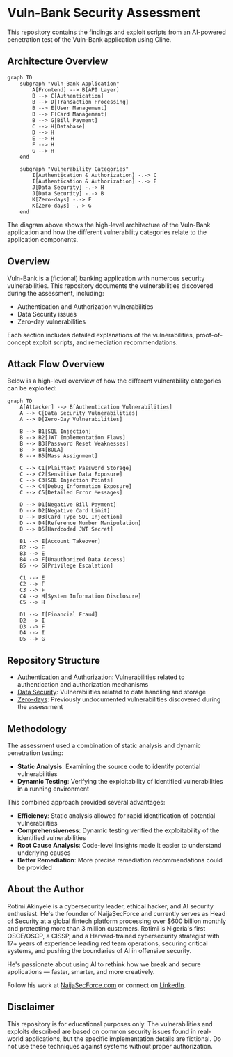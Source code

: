 # Vuln-Bank Security Assessment

This repository contains the findings and exploit scripts from an AI-powered penetration test of the Vuln-Bank application using Cline.

## Architecture Overview

```mermaid
graph TD
    subgraph "Vuln-Bank Application"
        A[Frontend] --> B[API Layer]
        B --> C[Authentication]
        B --> D[Transaction Processing]
        B --> E[User Management]
        B --> F[Card Management]
        B --> G[Bill Payment]
        C --> H[Database]
        D --> H
        E --> H
        F --> H
        G --> H
    end
    
    subgraph "Vulnerability Categories"
        I[Authentication & Authorization] -.-> C
        I[Authentication & Authorization] -.-> E
        J[Data Security] -.-> H
        J[Data Security] -.-> B
        K[Zero-days] -.-> F
        K[Zero-days] -.-> G
    end
```

The diagram above shows the high-level architecture of the Vuln-Bank application and how the different vulnerability categories relate to the application components.

## Overview

Vuln-Bank is a (fictional) banking application with numerous security vulnerabilities. This repository documents the vulnerabilities discovered during the assessment, including:

- Authentication and Authorization vulnerabilities
- Data Security issues
- Zero-day vulnerabilities

Each section includes detailed explanations of the vulnerabilities, proof-of-concept exploit scripts, and remediation recommendations.

## Attack Flow Overview

Below is a high-level overview of how the different vulnerability categories can be exploited:

```mermaid
graph TD
    A[Attacker] --> B[Authentication Vulnerabilities]
    A --> C[Data Security Vulnerabilities]
    A --> D[Zero-Day Vulnerabilities]
    
    B --> B1[SQL Injection]
    B --> B2[JWT Implementation Flaws]
    B --> B3[Password Reset Weaknesses]
    B --> B4[BOLA]
    B --> B5[Mass Assignment]
    
    C --> C1[Plaintext Password Storage]
    C --> C2[Sensitive Data Exposure]
    C --> C3[SQL Injection Points]
    C --> C4[Debug Information Exposure]
    C --> C5[Detailed Error Messages]
    
    D --> D1[Negative Bill Payment]
    D --> D2[Negative Card Limit]
    D --> D3[Card Type SQL Injection]
    D --> D4[Reference Number Manipulation]
    D --> D5[Hardcoded JWT Secret]
    
    B1 --> E[Account Takeover]
    B2 --> E
    B3 --> E
    B4 --> F[Unauthorized Data Access]
    B5 --> G[Privilege Escalation]
    
    C1 --> E
    C2 --> F
    C3 --> F
    C4 --> H[System Information Disclosure]
    C5 --> H
    
    D1 --> I[Financial Fraud]
    D2 --> I
    D3 --> F
    D4 --> I
    D5 --> G
```

## Repository Structure

- [Authentication and Authorization](./authentication-authorization/): Vulnerabilities related to authentication and authorization mechanisms
- [Data Security](./data-security/): Vulnerabilities related to data handling and storage
- [Zero-days](./0days/): Previously undocumented vulnerabilities discovered during the assessment

## Methodology

The assessment used a combination of static analysis and dynamic penetration testing:

- **Static Analysis**: Examining the source code to identify potential vulnerabilities
- **Dynamic Testing**: Verifying the exploitability of identified vulnerabilities in a running environment

This combined approach provided several advantages:
- **Efficiency**: Static analysis allowed for rapid identification of potential vulnerabilities
- **Comprehensiveness**: Dynamic testing verified the exploitability of the identified vulnerabilities
- **Root Cause Analysis**: Code-level insights made it easier to understand underlying causes
- **Better Remediation**: More precise remediation recommendations could be provided

## About the Author

Rotimi Akinyele is a cybersecurity leader, ethical hacker, and AI security enthusiast. He's the founder of NaijaSecForce and currently serves as Head of Security at a global fintech platform processing over $600 billion monthly and protecting more than 3 million customers. Rotimi is Nigeria's first OSCE/OSCP, a CISSP, and a Harvard-trained cybersecurity strategist with 17+ years of experience leading red team operations, securing critical systems, and pushing the boundaries of AI in offensive security.

He's passionate about using AI to rethink how we break and secure applications — faster, smarter, and more creatively.

Follow his work at [NaijaSecForce.com](https://NaijaSecForce.com) or connect on [LinkedIn](https://linkedin.com/in/rotimiakinyele).

## Disclaimer

This repository is for educational purposes only. The vulnerabilities and exploits described are based on common security issues found in real-world applications, but the specific implementation details are fictional. Do not use these techniques against systems without proper authorization.
